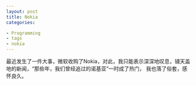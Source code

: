 ```yaml
---
layout: post
title: Nokia
categories:

- Programming
- tags
- nokia
---
```


最近发生了一件大事，微软收购了Nokia，对此，我只能表示深深地叹息，铺天盖地的新闻，“那些年，我们曾经追过的诺基亚”一时成了热门，
我也落了俗套，感怀良久。


